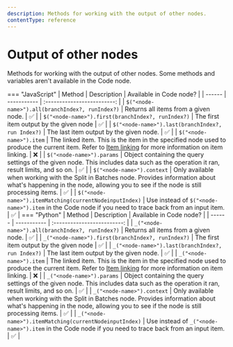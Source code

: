 ```yaml
---
description: Methods for working with the output of other nodes.
contentType: reference
---
```


# Output of other nodes

Methods for working with the output of other nodes. Some methods and variables aren't available in the Code node.

=== "JavaScript"
	| Method | Description | Available in Code node? |
	| ------ | ----------- | :-------------------------: |
	| `$("<node-name>").all(branchIndex?, runIndex?)` | Returns all items from a given node. | :white_check_mark: |
	| `$("<node-name>").first(branchIndex?, runIndex?)` | The first item output by the given node | :white_check_mark: |
	| `$("<node-name>").last(branchIndex?, run Index?)` | The last item output by the given node. | :white_check_mark: |
	| `$("<node-name>").item` | The linked item. This is the item in the specified node used to produce the current item. Refer to [Item linking](/data/data-mapping/data-item-linking/) for more information on item linking. | :x: |
	| `$("<node-name>").params` | Object containing the query settings of the given node. This includes data such as the operation it ran, result limits, and so on. | :white_check_mark: |
	| `$("<node-name>").context` | Only available when working with the Split in Batches node. Provides information about what's happening in the node, allowing you to see if the node is still processing items. | :white_check_mark: |
	| `$("<node-name>").itemMatching(currentNodeinputIndex)` | Use instead of `$("<node-name>").item` in the Code node if you need to trace back from an input item. | :white_check_mark: |
=== "Python"
	| Method | Description | Available in Code node? |
	| ------ | ----------- | :-------------------------: |
	| `_("<node-name>").all(branchIndex?, runIndex?)` | Returns all items from a given node. | :white_check_mark: |
	| `_("<node-name>").first(branchIndex?, runIndex?)` | The first item output by the given node | :white_check_mark: |
	| `_("<node-name>").last(branchIndex?, run Index?)` | The last item output by the given node. | :white_check_mark: |
	| `_("<node-name>").item` | The linked item. This is the item in the specified node used to produce the current item. Refer to [Item linking](/data/data-mapping/data-item-linking/) for more information on item linking. | :x: |
	| `_("<node-name>").params` | Object containing the query settings of the given node. This includes data such as the operation it ran, result limits, and so on. | :white_check_mark: |
	| `_("<node-name>").context` | Only available when working with the Split in Batches node. Provides information about what's happening in the node, allowing you to see if the node is still processing items. | :white_check_mark: |
	| `_("<node-name>").itemMatching(currentNodeinputIndex)` | Use instead of `_("<node-name>").item` in the Code node if you need to trace back from an input item. | :white_check_mark: |
